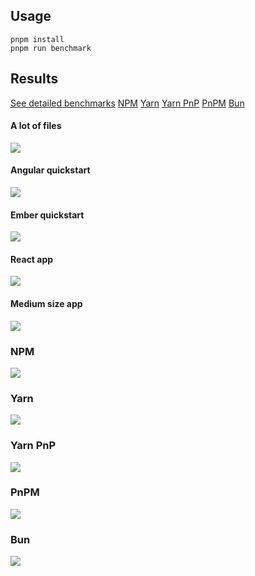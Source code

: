 ## Usage

```
pnpm install
pnpm run benchmark
```

## Results

[See detailed benchmarks](./benchmarks.md)
[NPM](#npm)
[Yarn](#yarn)
[Yarn PnP](#yarn-pnp)
[PnPM](#pnpm)
[Bun](#bun)

#### A lot of files

![](results/img/alotta-files.svg)

#### Angular quickstart

![](results/img/angular-quickstart.svg)

#### Ember quickstart

![](results/img/ember-quickstart.svg)

#### React app

![](results/img/react-app.svg)

#### Medium size app

![](results/img/medium-size-app.svg)

### NPM

![](results/img/npm.svg)

### Yarn

![](results/img/yarn.svg)

### Yarn PnP

![](results/img/yarn_pnp.svg)

### PnPM

![](results/img/pnpm.svg)

### Bun

![](results/img/bun.svg)
